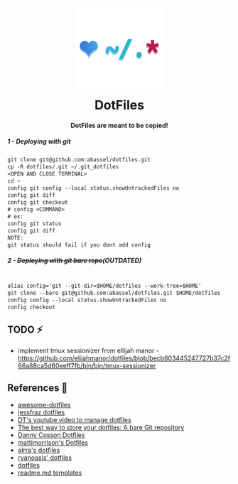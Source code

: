 <h1 align="center">
  <br>
  <a href="https://www.abassel.com" width="200"><img src="/.config/dotfiles.svg" alt="" width="200"></a>
  <br>
  DotFiles
  <br>
</h1>

<h4 align="center"> DotFiles are meant to be copied!</h4>

##### 1 - Deploying with git

```
git clone git@github.com:abassel/dotfiles.git
cp -R dotfiles/.git ~/.git_dotfiles
<OPEN AND CLOSE TERMINAL>
cd ~
config git config --local status.showUntrackedFiles no
config git diff
config git checkout
# config <COMMAND>
# ex:
config git status
config git diff
NOTE:
git status should fail if you dont add config
```


##### 2 - ~~Deploying with git bare repo~~(OUTDATED)
```

alias config='git --git-dir=$HOME/dotfiles --work-tree=$HOME'
git clone --bare git@github.com:abassel/dotfiles.git $HOME/dotfiles
config config --local status.showUntrackedFiles no
config checkout

```

## TODO :zap:
- implement tmux sessionizer from ellijah manor - https://github.com/elijahmanor/dotfiles/blob/becb603445247727b37c2f66a88ca5d60eeff7fb/bin/bin/tmux-sessionizer

## References :notebook:
- [awesome-dotfiles](https://github.com/webpro/awesome-dotfiles)
- [jessfraz dotfiles](https://github.com/jessfraz/dotfiles)
- [DT's youtube video to manage dotfiles](https://www.youtube.com/watch?v=tBoLDpTWVOM)
- [The best way to store your dotfiles: A bare Git repository](https://www.atlassian.com/git/tutorials/dotfiles)
- [Danny Cosson Dotfiles](https://github.com/dcosson/dotfiles)
- [mattjmorrison's Dotfiles](https://github.com/mattjmorrison/dotfiles)
- [alrra's dotfiles](https://github.com/alrra/dotfiles)
- [ryanoasis' dotfiles](https://github.com/ryanoasis/dotfiles)
- [dotfiles](https://dotfiles.github.io)
- [readme.md templates](https://www.readme-templates.com/)